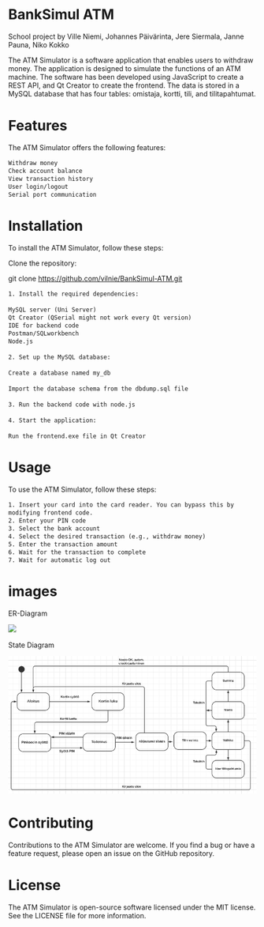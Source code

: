 # BankSimul ATM

School project by Ville Niemi, Johannes Päivärinta, Jere Siermala, Janne Pauna, Niko Kokko

The ATM Simulator is a software application that enables users to withdraw money. The application is designed to simulate the functions of an ATM machine. The software has been developed using JavaScript to create a REST API, and Qt Creator to create the frontend. The data is stored in a MySQL database that has four tables: omistaja, kortti, tili, and tilitapahtumat.

# Features

The ATM Simulator offers the following features:

    Withdraw money
    Check account balance
    View transaction history
    User login/logout
    Serial port communication

 # Installation

To install the ATM Simulator, follow these steps:

Clone the repository:

git clone https://github.com/vilnie/BankSimul-ATM.git

    1. Install the required dependencies:

    MySQL server (Uni Server)
    Qt Creator (QSerial might not work every Qt version)
    IDE for backend code
    Postman/SQLworkbench
    Node.js

    2. Set up the MySQL database:

    Create a database named my_db
    
    Import the database schema from the dbdump.sql file
    
    3. Run the backend code with node.js

    4. Start the application:

    Run the frontend.exe file in Qt Creator

# Usage

To use the ATM Simulator, follow these steps:

    1. Insert your card into the card reader. You can bypass this by modifying frontend code.
    2. Enter your PIN code
    3. Select the bank account
    4. Select the desired transaction (e.g., withdraw money)
    5. Enter the transaction amount
    6. Wait for the transaction to complete
    7. Wait for automatic log out

# images

ER-Diagram

<img src="er-diagram.png">

State Diagram

<img src="State Diagram.png">


# Contributing

Contributions to the ATM Simulator are welcome. If you find a bug or have a feature request, please open an issue on the GitHub repository.

# License

The ATM Simulator is open-source software licensed under the MIT license. See the LICENSE file for more information.

